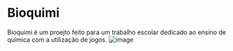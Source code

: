 # Bioquimi
Bioquimi é um proejto feito para um trabalho escolar dedicado ao ensino de química com a utilização de jogos.
![image](https://github.com/user-attachments/assets/ab368869-4a1b-44ae-a030-6cc490671e02)
